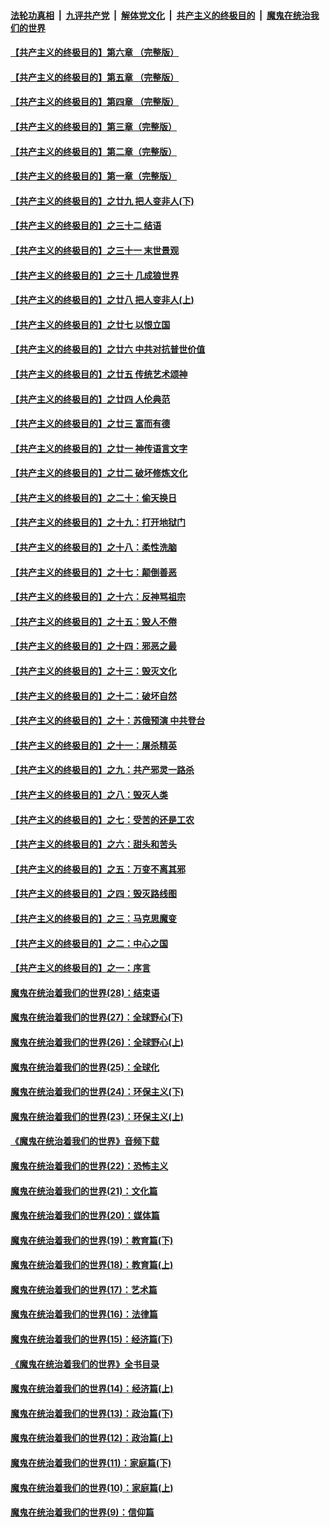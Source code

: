 ####  [法轮功真相](../../../../basic/blob/master/README.md?t=06061101) &nbsp;|&nbsp; [九评共产党](../../../../9ping.md/blob/master/README.md?t=06061101) &nbsp;|&nbsp; [解体党文化](../../../../jtdwh.md/blob/master/README.md?t=06061101)  &nbsp;|&nbsp; [共产主义的终极目的](../../../../gczydzjmd.md/blob/master/README.md?t=06061101) &nbsp;|&nbsp; [魔鬼在统治我们的世界](../../../../mgztzwmdsj.md/blob/master/README.md?t=06061101) 

#### [【共产主义的终极目的】第六章 （完整版）](../pages/nsc422/n11428913.md?t=06061101) 

#### [【共产主义的终极目的】第五章 （完整版）](../pages/nsc422/n11428912.md?t=06061101) 

#### [【共产主义的终极目的】第四章 （完整版）](../pages/nsc422/n11428907.md?t=06061101) 

#### [【共产主义的终极目的】第三章（完整版）](../pages/nsc422/n11428848.md?t=06061101) 

#### [【共产主义的终极目的】第二章（完整版）](../pages/nsc422/n11428831.md?t=06061101) 

#### [【共产主义的终极目的】第一章（完整版）](../pages/nsc422/n11417651.md?t=06061101) 

#### [【共产主义的终极目的】之廿九 把人变非人(下)](../pages/nsc422/n11344140.md?t=06061101) 

#### [【共产主义的终极目的】之三十二 结语](../pages/nsc422/n11360535.md?t=06061101) 

#### [【共产主义的终极目的】之三十一 末世景观](../pages/nsc422/n11351129.md?t=06061101) 

#### [【共产主义的终极目的】之三十 几成狼世界](../pages/nsc422/n11348280.md?t=06061101) 

#### [【共产主义的终极目的】之廿八 把人变非人(上)](../pages/nsc422/n11340492.md?t=06061101) 

#### [【共产主义的终极目的】之廿七 以恨立国](../pages/nsc422/n11336944.md?t=06061101) 

#### [【共产主义的终极目的】之廿六 中共对抗普世价值](../pages/nsc422/n11324785.md?t=06061101) 

#### [【共产主义的终极目的】之廿五 传统艺术颂神](../pages/nsc422/n11296396.md?t=06061101) 

#### [【共产主义的终极目的】之廿四 人伦典范](../pages/nsc422/n11296397.md?t=06061101) 

#### [【共产主义的终极目的】之廿三 富而有德](../pages/nsc422/n11283598.md?t=06061101) 

#### [【共产主义的终极目的】之廿一 神传语言文字](../pages/nsc422/n11263265.md?t=06061101) 

#### [【共产主义的终极目的】之廿二 破坏修炼文化](../pages/nsc422/n11245728.md?t=06061101) 

#### [【共产主义的终极目的】之二十：偷天换日](../pages/nsc422/n11238846.md?t=06061101) 

#### [【共产主义的终极目的】之十九：打开地狱门](../pages/nsc422/n11206376.md?t=06061101) 

#### [【共产主义的终极目的】之十八：柔性洗脑](../pages/nsc422/n11199994.md?t=06061101) 

#### [【共产主义的终极目的】之十七：颠倒善恶](../pages/nsc422/n11179782.md?t=06061101) 

#### [【共产主义的终极目的】之十六：反神骂祖宗](../pages/nsc422/n11166798.md?t=06061101) 

#### [【共产主义的终极目的】之十五：毁人不倦](../pages/nsc422/n11166792.md?t=06061101) 

#### [【共产主义的终极目的】之十四：邪恶之最](../pages/nsc422/n11150249.md?t=06061101) 

#### [【共产主义的终极目的】之十三：毁灭文化](../pages/nsc422/n11135227.md?t=06061101) 

#### [【共产主义的终极目的】之十二：破坏自然](../pages/nsc422/n11135214.md?t=06061101) 

#### [【共产主义的终极目的】之十：苏俄预演 中共登台](../pages/nsc422/n11118424.md?t=06061101) 

#### [【共产主义的终极目的】之十一：屠杀精英](../pages/nsc422/n11118442.md?t=06061101) 

#### [【共产主义的终极目的】之九：共产邪灵一路杀](../pages/nsc422/n11114139.md?t=06061101) 

#### [【共产主义的终极目的】之八：毁灭人类](../pages/nsc422/n11108503.md?t=06061101) 

#### [【共产主义的终极目的】之七：受苦的还是工农](../pages/nsc422/n11101809.md?t=06061101) 

#### [【共产主义的终极目的】之六：甜头和苦头](../pages/nsc422/n11096971.md?t=06061101) 

#### [【共产主义的终极目的】之五：万变不离其邪](../pages/nsc422/n11091285.md?t=06061101) 

#### [【共产主义的终极目的】之四：毁灭路线图](../pages/nsc422/n11086284.md?t=06061101) 

#### [【共产主义的终极目的】之三：马克思魔变](../pages/nsc422/n11061941.md?t=06061101) 

#### [【共产主义的终极目的】之二：中心之国](../pages/nsc422/n11047728.md?t=06061101) 

#### [【共产主义的终极目的】之一：序言](../pages/nsc422/n11086077.md?t=06061101) 

#### [魔鬼在统治着我们的世界(28)：结束语](../pages/nsc422/n10936246.md?t=06061101) 

#### [魔鬼在统治着我们的世界(27)：全球野心(下)](../pages/nsc422/n10928319.md?t=06061101) 

#### [魔鬼在统治着我们的世界(26)：全球野心(上)](../pages/nsc422/n10900318.md?t=06061101) 

#### [魔鬼在统治着我们的世界(25)：全球化](../pages/nsc422/n10788205.md?t=06061101) 

#### [魔鬼在统治着我们的世界(24)：环保主义(下)](../pages/nsc422/n10695307.md?t=06061101) 

#### [魔鬼在统治着我们的世界(23)：环保主义(上)](../pages/nsc422/n10688613.md?t=06061101) 

#### [《魔鬼在统治着我们的世界》音频下载](../pages/nsc422/n10635553.md?t=06061101) 

#### [魔鬼在统治着我们的世界(22)：恐怖主义](../pages/nsc422/n10614727.md?t=06061101) 

#### [魔鬼在统治着我们的世界(21)：文化篇](../pages/nsc422/n10597706.md?t=06061101) 

#### [魔鬼在统治着我们的世界(20)：媒体篇](../pages/nsc422/n10586579.md?t=06061101) 

#### [魔鬼在统治着我们的世界(19)：教育篇(下)](../pages/nsc422/n10564808.md?t=06061101) 

#### [魔鬼在统治着我们的世界(18)：教育篇(上)](../pages/nsc422/n10526970.md?t=06061101) 

#### [魔鬼在统治着我们的世界(17)：艺术篇](../pages/nsc422/n10499093.md?t=06061101) 

#### [魔鬼在统治着我们的世界(16)：法律篇](../pages/nsc422/n10485969.md?t=06061101) 

#### [魔鬼在统治着我们的世界(15)：经济篇(下)](../pages/nsc422/n10469975.md?t=06061101) 

#### [《魔鬼在统治着我们的世界》全书目录](../pages/nsc422/n10464261.md?t=06061101) 

#### [魔鬼在统治着我们的世界(14)：经济篇(上)](../pages/nsc422/n10457370.md?t=06061101) 

#### [魔鬼在统治着我们的世界(13)：政治篇(下)](../pages/nsc422/n10448270.md?t=06061101) 

#### [魔鬼在统治着我们的世界(12)：政治篇(上)](../pages/nsc422/n10444576.md?t=06061101) 

#### [魔鬼在统治着我们的世界(11)：家庭篇(下)](../pages/nsc422/n10440961.md?t=06061101) 

#### [魔鬼在统治着我们的世界(10)：家庭篇(上)](../pages/nsc422/n10435448.md?t=06061101) 

#### [魔鬼在统治着我们的世界(9)：信仰篇](../pages/nsc422/n10432159.md?t=06061101) 

